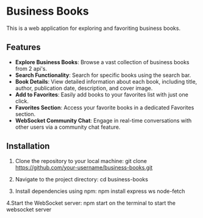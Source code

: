 # Business Books

This is a web application for exploring and favoriting business books.

## Features

- **Explore Business Books**: Browse a vast collection of business books from 2 api's.
- **Search Functionality**: Search for specific books using the search bar.
- **Book Details**: View detailed information about each book, including title, author, publication date, description, and cover image.
- **Add to Favorites**: Easily add books to your favorites list with just one click.
- **Favorites Section**: Access your favorite books in a dedicated Favorites section.
- **WebSocket Community Chat**: Engage in real-time conversations with other users via a community chat feature.

## Installation

1. Clone the repository to your local machine:
git clone https://github.com/your-username/business-books.git

3. Navigate to the project directory:
cd business-books

3. Install dependencies using npm:
npm install express ws node-fetch

4.Start the WebSocket server:
npm start on the terminal to start the websocket server
